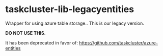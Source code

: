 # taskcluster-lib-legacyentities

Wrapper for using azure table storage.. This is our legacy version.

**DO NOT USE THIS**.

It has been deprecated in favor of: https://github.com/taskcluster/azure-entities
